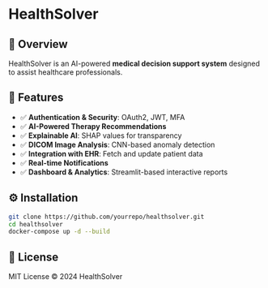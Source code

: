 # HealthSolver

## 🚀 Overview
HealthSolver is an AI-powered **medical decision support system** designed to assist healthcare professionals.

## 📌 Features
- ✅ **Authentication & Security**: OAuth2, JWT, MFA
- ✅ **AI-Powered Therapy Recommendations**
- ✅ **Explainable AI**: SHAP values for transparency
- ✅ **DICOM Image Analysis**: CNN-based anomaly detection
- ✅ **Integration with EHR**: Fetch and update patient data
- ✅ **Real-time Notifications**
- ✅ **Dashboard & Analytics**: Streamlit-based interactive reports

## ⚙️ Installation
```bash
git clone https://github.com/yourrepo/healthsolver.git
cd healthsolver
docker-compose up -d --build
```

## 📜 License
MIT License © 2024 HealthSolver
